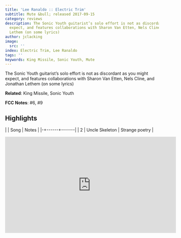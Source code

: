 ```yaml
---
title: 'Lee Ranaldo :: Electric Trim'
subtitle: Mute &bull; released 2017-09-15
category: reviews
description: The Sonic Youth guitarist’s solo effort is not as discordant as you might
  expect, and features collaborations with Sharon Van Etten, Nels Cline, and Jonathan
  Lethem (on some lyrics)
author: jclacking
image:
  src: ''
index: Electric Trim, Lee Ranaldo
tags: ''
keywords: King Missile, Sonic Youth, Mute
---
```

The Sonic Youth guitarist’s solo effort is not as discordant as you might expect, and features collaborations with Sharon Van Etten, Nels Cline, and Jonathan Lethem (on some lyrics)<!--more-->

**Related**: King Missile, Sonic Youth

**FCC Notes**: #6, #9

## Highlights

| | Song | Notes |
|-+------+-------|
| 2 | Uncle Skeleton | Strange poetry |

<div class="tlo-detail-video"><iframe width="560" height="315" src="https://www.youtube.com/embed/FTAwhiJD-Gk" frameborder="0" allow="autoplay; encrypted-media" allowfullscreen></iframe></div>

